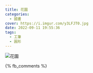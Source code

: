 ```yaml
---
title: 花園
categories:
  - 國畫
cover: https://i.imgur.com/y3LFJT0.jpg
date: 2022-09-11 19:55:36
tags:
  - 工筆
  - 圓形
---
```


![花園](https://i.imgur.com/y3LFJT0.jpg)

{% fb_comments %}
